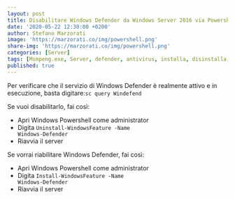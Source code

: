```yaml
---
layout: post
title: Disabilitare Windows Defender da Windows Server 2016 via Powershell
date: '2020-05-22 12:30:00 +0200'
author: Stefano Marzorati
image: 'https://marzorati.co/img/powershell.png'
share-img: 'https://marzorati.co/img/powershell.png'
categories: [Server]
tags: [Msmpeng.exe, Server, defender, antivirus, installa, disinstalla, powershell]
published: true
---
```

Per verificare che il servizio di Windows Defender è realmente attivo e in esecuzione, basta digitare:<code>sc query Windefend</code>   

Se vuoi disabilitarlo, fai così:   

* Apri Windows Powershell come administrator
* Digita <code>Uninstall-WindowsFeature -Name Windows-Defender</code>
* Riavvia il server

Se vorrai riabilitare Windows Defender, fai così:   

* Apri Windows Powershell come administrator
* Digita <code>Install-WindowsFeature -Name Windows-Defender</code>
* Riavvia il server